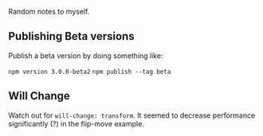 Random notes to myself.

## Publishing Beta versions

Publish a beta version by doing something like:

`npm version 3.0.0-beta2`
`npm publish --tag beta`

## Will Change

Watch out for `will-change: transform`. It seemed to decrease performance significantly (?) in the flip-move example.
